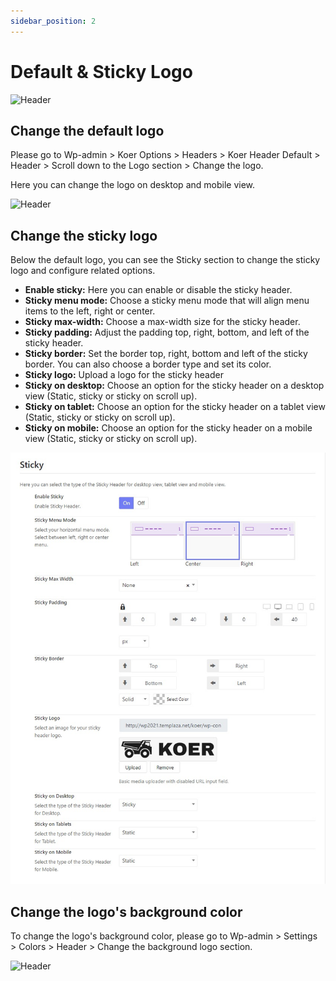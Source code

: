 ```yaml
---
sidebar_position: 2
---
```

# Default & Sticky Logo

![Header](./img/sticky-logo.avif)

## Change the default logo

Please go to Wp-admin > Koer Options > Headers > Koer Header Default > Header > Scroll down to the Logo section > Change the logo. 

Here you can change the logo on desktop and mobile view.

![Header](./img/logo.avif)

## Change the sticky logo

Below the default logo, you can see the Sticky section to change the sticky logo and configure related options. 

* **Enable sticky:** Here you can enable or disable the sticky header.
* **Sticky menu mode:** Choose a sticky menu mode that will align menu items to the left, right or center.
* **Sticky max-width:** Choose a max-width size for the sticky header.
* **Sticky padding:** Adjust the padding top, right, bottom, and left of the sticky header.
* **Sticky border:** Set the border top, right, bottom and left of the sticky border. You can also choose a border type and set its color.
* **Sticky logo:** Upload a logo for the sticky header
* **Sticky on desktop:** Choose an option for the sticky header on a desktop view (Static, sticky or sticky on scroll up).
* **Sticky on tablet:** Choose an option for the sticky header on a tablet view (Static, sticky or sticky on scroll up).
* **Sticky on mobile:** Choose an option for the sticky header on a mobile view (Static, sticky or sticky on scroll up).

![Header](./img/sticky.jpeg)

## Change the logo's background color

To change the logo's background color, please go to Wp-admin > Settings > Colors > Header > Change the background logo section.

![Header](./img/header.avif)
